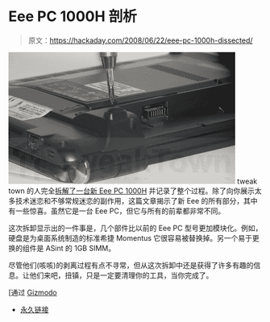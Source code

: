 # Eee PC 1000H 剖析

> 原文：<https://hackaday.com/2008/06/22/eee-pc-1000h-dissected/>

![](img/bf64e966f2be76db3c13b385b6fb69db.png)
tweak town 的人完全[拆解了一台新 Eee PC 1000H](http://www.tweaktown.com/articles/1474/asus_eee_pc_1000h_under_the_covers/index.html) 并记录了整个过程。除了向你展示太多技术迷恋和不够常规迷恋的副作用，这篇文章揭示了新 Eee 的所有部分，其中有一些惊喜。虽然它是一台 Eee PC，但它与所有的前辈都非常不同。

这次拆卸显示出的一件事是，几个部件比以前的 Eee PC 型号更加模块化。例如，硬盘是为桌面系统制造的标准希捷 Momentus 它很容易被替换掉。另一个易于更换的组件是 ASint 的 1GB SIMM。

尽管他们(咳咳)的剥离过程有点不寻常，但从这次拆卸中还是获得了许多有趣的信息。让他们来吧，扭镇，只是一定要清理你的工具，当你完成了。

[通过 [Gizmodo](http://gizmodo.com/5018634/eee-pc-1000-dissected-found-eeeish)

*   [永久链接](http://www.tweaktown.com/articles/1474/asus_eee_pc_1000h_under_the_covers/index.html)